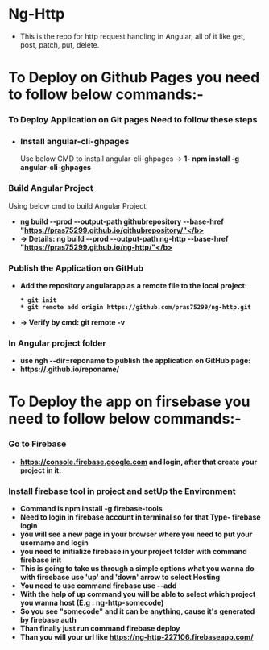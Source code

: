 # Ng-Http
- This is the repo for http request handling in Angular, all of it like get, post, patch, put, delete.

# To Deploy on Github Pages you need to follow below commands:- 

  ### To Deploy Application on Git pages Need to follow these steps
  - ### Install angular-cli-ghpages
    Use below CMD to install angular-cli-ghpages ->
    <b> 1- npm install -g angular-cli-ghpages </b>
  
  ### Build Angular Project
  Using below cmd to build Angular Project:

   - <b> ng build --prod --output-path githubrepository --base-href "https://pras75299.github.io/githubrepository/"</b> 
   - -> Details: <b> ng build --prod --output-path ng-http --base-href "https://pras75299.github.io/ng-http/"</b>  

  ### Publish the Application on GitHub
  - Add the repository angularapp as a remote file to the local project:
  
        * git init 
        * git remote add origin https://github.com/pras75299/ng-http.git 
  - -> Verify by cmd: <b>git remote -v</b>

   ### In Angular project folder
  - use <b> ngh --dir=reponame</b> to publish the application on GitHub page:
  - https://.github.io/reponame/
    
    
# To Deploy the app on firsebase you need to follow below commands:-
 
   ### Go to Firebase
   - https://console.firebase.google.com
    and login, after that create your project in it.
      
   ### Install firebase tool in project and setUp the Environment
  - Command is <b>npm install -g firebase-tools</b>
  - Need to login in firebase account in terminal so for that Type- <b>firebase login</b>
  - you will see a new page in your browser where you need to put your username and login
  - you need to initialize firebase in your project folder with command <b>firebase init</b>
  - This is going to take us through a simple options what you wanna do with firsebase use 'up' and 'down' arrow to select Hosting
  - You need to use command <b>firebase use --add</b>
  - With the help of up command you will be able to select which project you wanna host (E.g : ng-http-somecode)
  - So you see "somecode" and it can be anything, cause it's generated by firebase auth
  - Than finally just run command <b>firebase deploy</b>
  - Than you will your url like <b>https://ng-http-227106.firebaseapp.com/</b>
      
      
      
      
      
      
      
      
      
  
